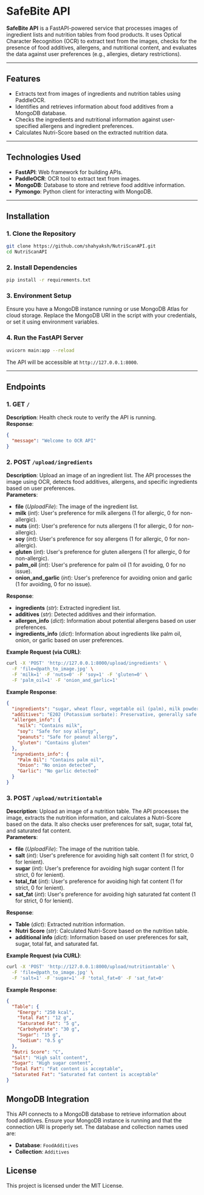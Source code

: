 # SafeBite API

**SafeBite API** is a FastAPI-powered service that processes images of ingredient lists and nutrition tables from food products. It uses Optical Character Recognition (OCR) to extract text from the images, checks for the presence of food additives, allergens, and nutritional content, and evaluates the data against user preferences (e.g., allergies, dietary restrictions).

---

## Features
- Extracts text from images of ingredients and nutrition tables using PaddleOCR.
- Identifies and retrieves information about food additives from a MongoDB database.
- Checks the ingredients and nutritional information against user-specified allergens and ingredient preferences.
- Calculates Nutri-Score based on the extracted nutrition data.
  
---

## Technologies Used
- **FastAPI**: Web framework for building APIs.
- **PaddleOCR**: OCR tool to extract text from images.
- **MongoDB**: Database to store and retrieve food additive information.
- **Pymongo**: Python client for interacting with MongoDB.

---

## Installation

### 1. Clone the Repository
```bash
git clone https://github.com/shahyaksh/NutriScanAPI.git
cd NutriScanAPI
```

### 2. Install Dependencies
```bash
pip install -r requirements.txt
```

### 3. Environment Setup
Ensure you have a MongoDB instance running or use MongoDB Atlas for cloud storage. Replace the MongoDB URI in the script with your credentials, or set it using environment variables.

### 4. Run the FastAPI Server
```bash
uvicorn main:app --reload
```

The API will be accessible at `http://127.0.0.1:8000`.

---

## Endpoints

### 1. **GET `/`**  
**Description**: Health check route to verify the API is running.  
**Response**:
```json
{
  "message": "Welcome to OCR API"
}
```

### 2. **POST `/upload/ingredients`**
**Description**: Upload an image of an ingredient list. The API processes the image using OCR, detects food additives, allergens, and specific ingredients based on user preferences.  
**Parameters**:
- **file** (*UploadFile*): The image of the ingredient list.
- **milk** (*int*): User's preference for milk allergens (1 for allergic, 0 for non-allergic).
- **nuts** (*int*): User's preference for nuts allergens (1 for allergic, 0 for non-allergic).
- **soy** (*int*): User's preference for soy allergens (1 for allergic, 0 for non-allergic).
- **gluten** (*int*): User's preference for gluten allergens (1 for allergic, 0 for non-allergic).
- **palm_oil** (*int*): User's preference for palm oil (1 for avoiding, 0 for no issue).
- **onion_and_garlic** (*int*): User's preference for avoiding onion and garlic (1 for avoiding, 0 for no issue).

**Response**:
- **ingredients** (*str*): Extracted ingredient list.
- **additives** (*str*): Detected additives and their information.
- **allergen_info** (*dict*): Information about potential allergens based on user preferences.
- **ingredients_info** (*dict*): Information about ingredients like palm oil, onion, or garlic based on user preferences.

**Example Request (via CURL)**:
```bash
curl -X 'POST' 'http://127.0.0.1:8000/upload/ingredients' \
  -F 'file=@path_to_image.jpg' \
  -F 'milk=1' -F 'nuts=0' -F 'soy=1' -F 'gluten=0' \
  -F 'palm_oil=1' -F 'onion_and_garlic=1'
```

**Example Response**:
```json
{
  "ingredients": "sugar, wheat flour, vegetable oil (palm), milk powder...",
  "additives": "E202 (Potassium sorbate): Preservative, generally safe...",
  "allergen_info": {
    "milk": "Contains milk",
    "soy": "Safe for soy allergy",
    "peanuts": "Safe for peanut allergy",
    "gluten": "Contains gluten"
  },
  "ingredients_info": {
    "Palm Oil": "Contains palm oil",
    "Onion": "No onion detected",
    "Garlic": "No garlic detected"
  }
}
```

### 3. **POST `/upload/nutritiontable`**
**Description**: Upload an image of a nutrition table. The API processes the image, extracts the nutrition information, and calculates a Nutri-Score based on the data. It also checks user preferences for salt, sugar, total fat, and saturated fat content.  
**Parameters**:
- **file** (*UploadFile*): The image of the nutrition table.
- **salt** (*int*): User's preference for avoiding high salt content (1 for strict, 0 for lenient).
- **sugar** (*int*): User's preference for avoiding high sugar content (1 for strict, 0 for lenient).
- **total_fat** (*int*): User's preference for avoiding high fat content (1 for strict, 0 for lenient).
- **sat_fat** (*int*): User's preference for avoiding high saturated fat content (1 for strict, 0 for lenient).

**Response**:
- **Table** (*dict*): Extracted nutrition information.
- **Nutri Score** (*str*): Calculated Nutri-Score based on the nutrition table.
- **additional info** (*dict*): Information based on user preferences for salt, sugar, total fat, and saturated fat.

**Example Request (via CURL)**:
```bash
curl -X 'POST' 'http://127.0.0.1:8000/upload/nutritiontable' \
  -F 'file=@path_to_image.jpg' \
  -F 'salt=1' -F 'sugar=1' -F 'total_fat=0' -F 'sat_fat=0'
```

**Example Response**:
```json
{
  "Table": {
    "Energy": "250 kcal",
    "Total Fat": "12 g",
    "Saturated Fat": "5 g",
    "Carbohydrate": "30 g",
    "Sugar": "15 g",
    "Sodium": "0.5 g"
  },
  "Nutri Score": "C",
  "Salt": "High salt content",
  "Sugar": "High sugar content",
  "Total Fat": "Fat content is acceptable",
  "Saturated Fat": "Saturated fat content is acceptable"
}
```



## MongoDB Integration
This API connects to a MongoDB database to retrieve information about food additives. Ensure your MongoDB instance is running and that the connection URI is properly set. The database and collection names used are:
- **Database**: `FoodAdditives`
- **Collection**: `Additives`

## License
This project is licensed under the MIT License.
